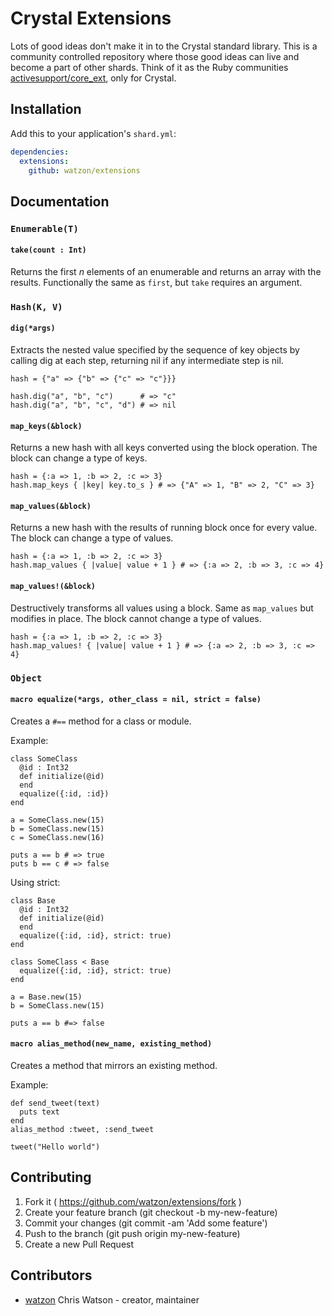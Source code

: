 # Crystal Extensions

Lots of good ideas don't make it in to the Crystal standard library. This is a community controlled repository where those good ideas can live and become a part of other shards. Think of it as the Ruby communities [activesupport/core_ext](https://github.com/rails/rails/tree/master/activesupport/lib/active_support/core_ext), only for Crystal.

## Installation

Add this to your application's `shard.yml`:

```yaml
dependencies:
  extensions:
    github: watzon/extensions
```

## Documentation

### `Enumerable(T)`

#### `take(count : Int)`

Returns the first _n_ elements of an enumerable and returns an array with the results. Functionally the same as `first`, but `take` requires an argument.

### `Hash(K, V)`

#### `dig(*args)`

Extracts the nested value specified by the sequence of key objects by calling dig at each step, returning nil if any intermediate step is nil.

```crystal
hash = {"a" => {"b" => {"c" => "c"}}}

hash.dig("a", "b", "c")      # => "c"
hash.dig("a", "b", "c", "d") # => nil
```
#### `map_keys(&block)`

Returns a new hash with all keys converted using the block operation. The block can change a type of keys.

```crystal 
hash = {:a => 1, :b => 2, :c => 3}
hash.map_keys { |key| key.to_s } # => {"A" => 1, "B" => 2, "C" => 3}
```

#### `map_values(&block)`

Returns a new hash with the results of running block once for every value. The block can change a type of values.

```crystal
hash = {:a => 1, :b => 2, :c => 3}
hash.map_values { |value| value + 1 } # => {:a => 2, :b => 3, :c => 4}
```

#### `map_values!(&block)`

Destructively transforms all values using a block. Same as `map_values` but modifies in place. The block cannot change a type of values.

```crystal
hash = {:a => 1, :b => 2, :c => 3}
hash.map_values! { |value| value + 1 } # => {:a => 2, :b => 3, :c => 4}
```

### `Object`

#### `macro equalize(*args, other_class = nil, strict = false)`

Creates a `#==` method for a class or module.

Example:

```crystal
class SomeClass
  @id : Int32
  def initialize(@id)
  end
  equalize({:id, :id})
end

a = SomeClass.new(15)
b = SomeClass.new(15)
c = SomeClass.new(16)

puts a == b # => true
puts b == c # => false
```

Using strict:

```crystal
class Base
  @id : Int32
  def initialize(@id)
  end
  equalize({:id, :id}, strict: true)
end

class SomeClass < Base
  equalize({:id, :id}, strict: true)
end

a = Base.new(15)
b = SomeClass.new(15)

puts a == b #=> false
```

#### `macro alias_method(new_name, existing_method)`

Creates a method that mirrors an existing method.

Example:

```crystal
def send_tweet(text)
  puts text
end
alias_method :tweet, :send_tweet

tweet("Hello world")
```

## Contributing

1. Fork it ( https://github.com/watzon/extensions/fork )
2. Create your feature branch (git checkout -b my-new-feature)
3. Commit your changes (git commit -am 'Add some feature')
4. Push to the branch (git push origin my-new-feature)
5. Create a new Pull Request

## Contributors

- [watzon](https://github.com/watzon) Chris Watson - creator, maintainer
